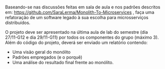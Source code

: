 Baseando-se nas discussões feitas em sala de aula e nos padrões descritos em: https://github.com/SaraLerma/Monolith-To-Microservices , faça uma refatoração de um software legado à sua escolha para microsserviços distribuídos.

O projeto deve ser apresentado na última aula de lab do semestre (dia 27/11-G12 e dia 29/11-G11) por todos os componentes do grupo (máximo 3). Além do código do projeto, deverá ser enviado um relatório contendo:
* Uma visão geral do monólito
* Padrões empregados (e o porquê)
* Uma análise do resultado final frente ao monólito.